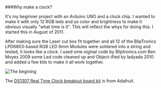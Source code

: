 ###Why make a clock?

It's my beginner project with an Arduino UNO and a clock chip. 
I wanted to make it with only 12 RGB leds and us color and brightness to make it 
obvious visually "what time is it". This will reflect the whys for doing this.
I started this in August of 2011.

After making sure the Laser cut box fit together and all 12 of the BlipTronics LPD6803-based RGB LED 8mm Modules 
were soldered into a string and tested, it looks like a clock. I used ome oiginal code by Bliptronics.com Ben Moyes 2009
some Led code cleaned up and Object-ified by ladyada 2010 and added a few bits to make it all work together.

![The begining](../clockbox.jpg)

The [DS1307 Real Time Clock breakout board kit](http://www.adafruit.com/products/264) is from Adafruit.
